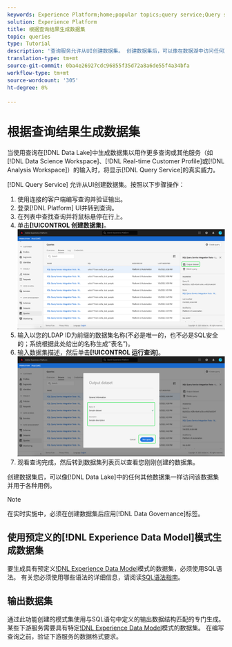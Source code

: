 ```yaml
---
keywords: Experience Platform;home;popular topics;query service;Query service;generate datasets;generate dataset;create dataset;
solution: Experience Platform
title: 根据查询结果生成数据集
topic: queries
type: Tutorial
description: '查询服务允许从UI创建数据集。 创建数据集后，可以像在数据湖中访问任何其他数据集一样访问该数据集，并用于各种用例。 '
translation-type: tm+mt
source-git-commit: 0ba4e26927cdc96855f35d72a8a6de55f4a34bfa
workflow-type: tm+mt
source-wordcount: '305'
ht-degree: 0%

---
```



# 根据查询结果生成数据集

当使用查询在[!DNL Data Lake]中生成数据集以用作更多查询或其他服务（如[!DNL Data Science Workspace]、[!DNL Real-time Customer Profile]或[!DNL Analysis Workspace]）的输入时，将显示[!DNL Query Service]的真实威力。

[!DNL Query Service] 允许从UI创建数据集。按照以下步骤操作：

1. 使用连接的客户端编写查询并验证输出。
2. 登录[!DNL Platform] UI并转到查询。
3. 在列表中查找查询并将鼠标悬停在行上。
4. 单击&#x200B;**[!UICONTROL 创建数据集]**。 ![图像](../images/ui/output-dataset.png)
5. 输入以您的LDAP ID为前缀的数据集名称(不必是唯一的，也不必是SQL安全的；系统根据此处给出的名称生成“表名”)。
6. 输入数据集描述，然后单击&#x200B;**[!UICONTROL 运行查询]**。![图像](../images/ui/run-query.png)
7. 观看查询完成，然后转到数据集列表页以查看您刚刚创建的数据集。

创建数据集后，可以像[!DNL Data Lake]中的任何其他数据集一样访问该数据集并用于各种用例。

>[!NOTE]
>
>在实时实施中，必须在创建数据集后应用[!DNL Data Governance]标签。

## 使用预定义的[!DNL Experience Data Model]模式生成数据集

要生成具有预定义[!DNL Experience Data Model](XDM)模式的数据集，必须使用SQL语法。 有关您必须使用哪些语法的详细信息，请阅读[SQL语法指南](../sql/syntax.md#create-table-as-select)。

## 输出数据集

通过此功能创建的模式集使用与SQL语句中定义的输出数据结构匹配的专门生成。 某些下游服务需要具有特定[!DNL Experience Data Model](XDM)模式的数据集。 在编写查询之前，验证下游服务的数据格式要求。